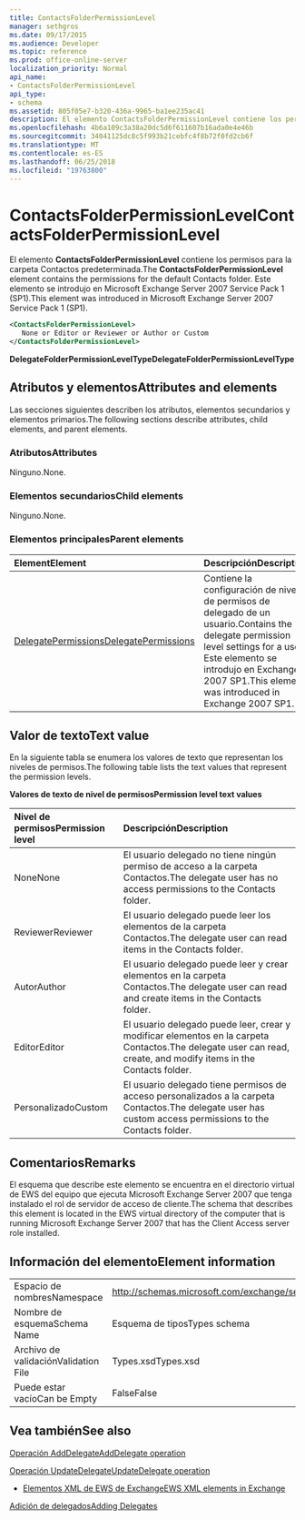 ```yaml
---
title: ContactsFolderPermissionLevel
manager: sethgros
ms.date: 09/17/2015
ms.audience: Developer
ms.topic: reference
ms.prod: office-online-server
localization_priority: Normal
api_name:
- ContactsFolderPermissionLevel
api_type:
- schema
ms.assetid: 805f05e7-b320-436a-9965-ba1ee235ac41
description: El elemento ContactsFolderPermissionLevel contiene los permisos para la carpeta Contactos predeterminada. Este elemento se introdujo en Microsoft Exchange Server 2007 Service Pack 1 (SP1).
ms.openlocfilehash: 4b6a109c3a38a20dc5d6f611607b16ada0e4e46b
ms.sourcegitcommit: 34041125dc8c5f993b21cebfc4f8b72f0fd2cb6f
ms.translationtype: MT
ms.contentlocale: es-ES
ms.lasthandoff: 06/25/2018
ms.locfileid: "19763800"
---
```

# <a name="contactsfolderpermissionlevel"></a><span data-ttu-id="edfed-104">ContactsFolderPermissionLevel</span><span class="sxs-lookup"><span data-stu-id="edfed-104">ContactsFolderPermissionLevel</span></span>

<span data-ttu-id="edfed-105">El elemento **ContactsFolderPermissionLevel** contiene los permisos para la carpeta Contactos predeterminada.</span><span class="sxs-lookup"><span data-stu-id="edfed-105">The **ContactsFolderPermissionLevel** element contains the permissions for the default Contacts folder.</span></span> <span data-ttu-id="edfed-106">Este elemento se introdujo en Microsoft Exchange Server 2007 Service Pack 1 (SP1).</span><span class="sxs-lookup"><span data-stu-id="edfed-106">This element was introduced in Microsoft Exchange Server 2007 Service Pack 1 (SP1).</span></span> 
  
```xml
<ContactsFolderPermissionLevel>
   None or Editor or Reviewer or Author or Custom
</ContactsFolderPermissionLevel>
```

 <span data-ttu-id="edfed-107">**DelegateFolderPermissionLevelType**</span><span class="sxs-lookup"><span data-stu-id="edfed-107">**DelegateFolderPermissionLevelType**</span></span>
## <a name="attributes-and-elements"></a><span data-ttu-id="edfed-108">Atributos y elementos</span><span class="sxs-lookup"><span data-stu-id="edfed-108">Attributes and elements</span></span>

<span data-ttu-id="edfed-109">Las secciones siguientes describen los atributos, elementos secundarios y elementos primarios.</span><span class="sxs-lookup"><span data-stu-id="edfed-109">The following sections describe attributes, child elements, and parent elements.</span></span>
  
### <a name="attributes"></a><span data-ttu-id="edfed-110">Atributos</span><span class="sxs-lookup"><span data-stu-id="edfed-110">Attributes</span></span>

<span data-ttu-id="edfed-111">Ninguno.</span><span class="sxs-lookup"><span data-stu-id="edfed-111">None.</span></span>
  
### <a name="child-elements"></a><span data-ttu-id="edfed-112">Elementos secundarios</span><span class="sxs-lookup"><span data-stu-id="edfed-112">Child elements</span></span>

<span data-ttu-id="edfed-113">Ninguno.</span><span class="sxs-lookup"><span data-stu-id="edfed-113">None.</span></span>
  
### <a name="parent-elements"></a><span data-ttu-id="edfed-114">Elementos principales</span><span class="sxs-lookup"><span data-stu-id="edfed-114">Parent elements</span></span>

|<span data-ttu-id="edfed-115">**Element**</span><span class="sxs-lookup"><span data-stu-id="edfed-115">**Element**</span></span>|<span data-ttu-id="edfed-116">**Descripción**</span><span class="sxs-lookup"><span data-stu-id="edfed-116">**Description**</span></span>|
|:-----|:-----|
|[<span data-ttu-id="edfed-117">DelegatePermissions</span><span class="sxs-lookup"><span data-stu-id="edfed-117">DelegatePermissions</span></span>](delegatepermissions.md) <br/> |<span data-ttu-id="edfed-118">Contiene la configuración de nivel de permisos de delegado de un usuario.</span><span class="sxs-lookup"><span data-stu-id="edfed-118">Contains the delegate permission level settings for a user.</span></span> <span data-ttu-id="edfed-119">Este elemento se introdujo en Exchange 2007 SP1.</span><span class="sxs-lookup"><span data-stu-id="edfed-119">This element was introduced in Exchange 2007 SP1.</span></span>  <br/> |
   
## <a name="text-value"></a><span data-ttu-id="edfed-120">Valor de texto</span><span class="sxs-lookup"><span data-stu-id="edfed-120">Text value</span></span>

<span data-ttu-id="edfed-121">En la siguiente tabla se enumera los valores de texto que representan los niveles de permisos.</span><span class="sxs-lookup"><span data-stu-id="edfed-121">The following table lists the text values that represent the permission levels.</span></span>
  
<span data-ttu-id="edfed-122">**Valores de texto de nivel de permisos**</span><span class="sxs-lookup"><span data-stu-id="edfed-122">**Permission level text values**</span></span>

|<span data-ttu-id="edfed-123">**Nivel de permisos**</span><span class="sxs-lookup"><span data-stu-id="edfed-123">**Permission level**</span></span>|<span data-ttu-id="edfed-124">**Descripción**</span><span class="sxs-lookup"><span data-stu-id="edfed-124">**Description**</span></span>|
|:-----|:-----|
|<span data-ttu-id="edfed-125">None</span><span class="sxs-lookup"><span data-stu-id="edfed-125">None</span></span>  <br/> |<span data-ttu-id="edfed-126">El usuario delegado no tiene ningún permiso de acceso a la carpeta Contactos.</span><span class="sxs-lookup"><span data-stu-id="edfed-126">The delegate user has no access permissions to the Contacts folder.</span></span>  <br/> |
|<span data-ttu-id="edfed-127">Reviewer</span><span class="sxs-lookup"><span data-stu-id="edfed-127">Reviewer</span></span>  <br/> |<span data-ttu-id="edfed-128">El usuario delegado puede leer los elementos de la carpeta Contactos.</span><span class="sxs-lookup"><span data-stu-id="edfed-128">The delegate user can read items in the Contacts folder.</span></span>  <br/> |
|<span data-ttu-id="edfed-129">Autor</span><span class="sxs-lookup"><span data-stu-id="edfed-129">Author</span></span>  <br/> |<span data-ttu-id="edfed-130">El usuario delegado puede leer y crear elementos en la carpeta Contactos.</span><span class="sxs-lookup"><span data-stu-id="edfed-130">The delegate user can read and create items in the Contacts folder.</span></span>  <br/> |
|<span data-ttu-id="edfed-131">Editor</span><span class="sxs-lookup"><span data-stu-id="edfed-131">Editor</span></span>  <br/> |<span data-ttu-id="edfed-132">El usuario delegado puede leer, crear y modificar elementos en la carpeta Contactos.</span><span class="sxs-lookup"><span data-stu-id="edfed-132">The delegate user can read, create, and modify items in the Contacts folder.</span></span>  <br/> |
|<span data-ttu-id="edfed-133">Personalizado</span><span class="sxs-lookup"><span data-stu-id="edfed-133">Custom</span></span>  <br/> |<span data-ttu-id="edfed-134">El usuario delegado tiene permisos de acceso personalizados a la carpeta Contactos.</span><span class="sxs-lookup"><span data-stu-id="edfed-134">The delegate user has custom access permissions to the Contacts folder.</span></span>  <br/> |
   
## <a name="remarks"></a><span data-ttu-id="edfed-135">Comentarios</span><span class="sxs-lookup"><span data-stu-id="edfed-135">Remarks</span></span>

<span data-ttu-id="edfed-136">El esquema que describe este elemento se encuentra en el directorio virtual de EWS del equipo que ejecuta Microsoft Exchange Server 2007 que tenga instalado el rol de servidor de acceso de cliente.</span><span class="sxs-lookup"><span data-stu-id="edfed-136">The schema that describes this element is located in the EWS virtual directory of the computer that is running Microsoft Exchange Server 2007 that has the Client Access server role installed.</span></span>
  
## <a name="element-information"></a><span data-ttu-id="edfed-137">Información del elemento</span><span class="sxs-lookup"><span data-stu-id="edfed-137">Element information</span></span>

|||
|:-----|:-----|
|<span data-ttu-id="edfed-138">Espacio de nombres</span><span class="sxs-lookup"><span data-stu-id="edfed-138">Namespace</span></span>  <br/> |http://schemas.microsoft.com/exchange/services/2006/types  <br/> |
|<span data-ttu-id="edfed-139">Nombre de esquema</span><span class="sxs-lookup"><span data-stu-id="edfed-139">Schema Name</span></span>  <br/> |<span data-ttu-id="edfed-140">Esquema de tipos</span><span class="sxs-lookup"><span data-stu-id="edfed-140">Types schema</span></span>  <br/> |
|<span data-ttu-id="edfed-141">Archivo de validación</span><span class="sxs-lookup"><span data-stu-id="edfed-141">Validation File</span></span>  <br/> |<span data-ttu-id="edfed-142">Types.xsd</span><span class="sxs-lookup"><span data-stu-id="edfed-142">Types.xsd</span></span>  <br/> |
|<span data-ttu-id="edfed-143">Puede estar vacío</span><span class="sxs-lookup"><span data-stu-id="edfed-143">Can be Empty</span></span>  <br/> |<span data-ttu-id="edfed-144">False</span><span class="sxs-lookup"><span data-stu-id="edfed-144">False</span></span>  <br/> |
   
## <a name="see-also"></a><span data-ttu-id="edfed-145">Vea también</span><span class="sxs-lookup"><span data-stu-id="edfed-145">See also</span></span>



[<span data-ttu-id="edfed-146">Operación AddDelegate</span><span class="sxs-lookup"><span data-stu-id="edfed-146">AddDelegate operation</span></span>](adddelegate-operation.md)
  
[<span data-ttu-id="edfed-147">Operación UpdateDelegate</span><span class="sxs-lookup"><span data-stu-id="edfed-147">UpdateDelegate operation</span></span>](updatedelegate-operation.md)


- [<span data-ttu-id="edfed-148">Elementos XML de EWS de Exchange</span><span class="sxs-lookup"><span data-stu-id="edfed-148">EWS XML elements in Exchange</span></span>](ews-xml-elements-in-exchange.md)


[<span data-ttu-id="edfed-149">Adición de delegados</span><span class="sxs-lookup"><span data-stu-id="edfed-149">Adding Delegates</span></span>](http://msdn.microsoft.com/library/3a744150-66a3-4a13-9433-793603ba5038%28Office.15%29.aspx)

